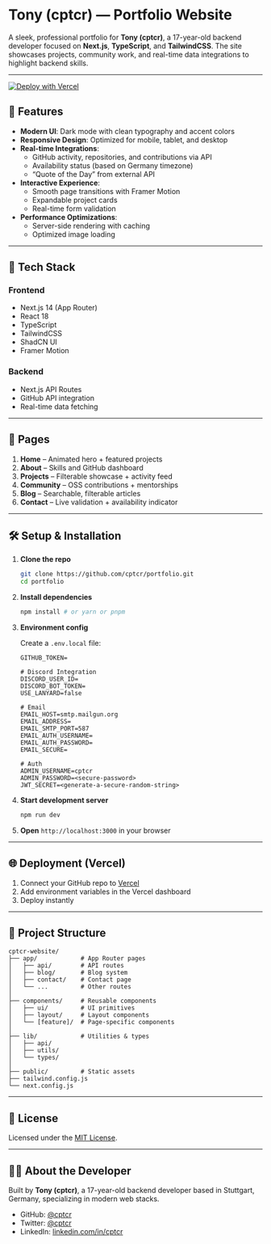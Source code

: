 
# Tony (cptcr) — Portfolio Website

A sleek, professional portfolio for **Tony (cptcr)**, a 17-year-old backend developer focused on **Next.js**, **TypeScript**, and **TailwindCSS**. The site showcases projects, community work, and real-time data integrations to highlight backend skills.

---
[![Deploy with Vercel](https://vercel.com/button)](https://vercel.com/new/clone?repository-url=https%3A%2F%2Fgithub.com%2Fcptcr%2Fnext.js_portfolio&env=DISCORD_USER_ID,DISCORD_BOT_TOKEN,USE_LANYARD,EMAIL_HOST,EMAIL_AUTH_USERNAME,EMAIL_AUTH_PASSWORD,EMAIL_SECURE,ADMIN_USERNAME,ADMIN_PASSWORD,JWT_SECRET&envDescription=Discord%20Bot%20Token%20(required)%2C%20GitHub%20API%20Key%20(optional)&project-name=nextjs-portfolio&repository-name=Next.js-Portfolio&redirect-url=https%3A%2F%2Fcptcr.dev&demo-title=Next.js%20Portfolio%20with%20Blog%20management&demo-description=This%20is%20a%20Next.js%20Portfolio%20with%20a%20dedicated%20portal%20to%20create%20and%20manage%20blog%20posts.&demo-url=https%3A%2F%2Fcptcr.dev)

## 🚀 Features

- **Modern UI**: Dark mode with clean typography and accent colors
- **Responsive Design**: Optimized for mobile, tablet, and desktop
- **Real-time Integrations**:
  - GitHub activity, repositories, and contributions via API
  - Availability status (based on Germany timezone)
  - “Quote of the Day” from external API
- **Interactive Experience**:
  - Smooth page transitions with Framer Motion
  - Expandable project cards
  - Real-time form validation
- **Performance Optimizations**:
  - Server-side rendering with caching
  - Optimized image loading

---

## 🧱 Tech Stack

### Frontend
- Next.js 14 (App Router)
- React 18
- TypeScript
- TailwindCSS
- ShadCN UI
- Framer Motion

### Backend
- Next.js API Routes
- GitHub API integration
- Real-time data fetching

---

## 📄 Pages

1. **Home** – Animated hero + featured projects  
2. **About** – Skills and GitHub dashboard  
3. **Projects** – Filterable showcase + activity feed  
4. **Community** – OSS contributions + mentorships  
5. **Blog** – Searchable, filterable articles  
6. **Contact** – Live validation + availability indicator  

---

## 🛠️ Setup & Installation

1. **Clone the repo**
   ```bash
   git clone https://github.com/cptcr/portfolio.git
   cd portfolio
   ```

2. **Install dependencies**
   ```bash
   npm install # or yarn or pnpm
   ```

3. **Environment config**

   Create a `.env.local` file:

   ```env
   GITHUB_TOKEN=

   # Discord Integration
   DISCORD_USER_ID=
   DISCORD_BOT_TOKEN=
   USE_LANYARD=false

   # Email
   EMAIL_HOST=smtp.mailgun.org
   EMAIL_ADDRESS=
   EMAIL_SMTP_PORT=587
   EMAIL_AUTH_USERNAME=
   EMAIL_AUTH_PASSWORD=
   EMAIL_SECURE=

   # Auth
   ADMIN_USERNAME=cptcr
   ADMIN_PASSWORD=<secure-password>
   JWT_SECRET=<generate-a-secure-random-string>
   ```

4. **Start development server**
   ```bash
   npm run dev
   ```

5. **Open** `http://localhost:3000` in your browser

---

## 🌐 Deployment (Vercel)

1. Connect your GitHub repo to [Vercel](https://vercel.com)
2. Add environment variables in the Vercel dashboard
3. Deploy instantly

---

## 📁 Project Structure

```
cptcr-website/
├── app/            # App Router pages
│   ├── api/        # API routes
│   ├── blog/       # Blog system
│   ├── contact/    # Contact page
│   └── ...         # Other routes
│
├── components/     # Reusable components
│   ├── ui/         # UI primitives
│   ├── layout/     # Layout components
│   └── [feature]/  # Page-specific components
│
├── lib/            # Utilities & types
│   ├── api/        
│   ├── utils/
│   └── types/
│
├── public/         # Static assets
├── tailwind.config.js
└── next.config.js
```

---

## 📝 License

Licensed under the [MIT License](LICENSE).

---

## 👨‍💻 About the Developer

Built by **Tony (cptcr)**, a 17-year-old backend developer based in Stuttgart, Germany, specializing in modern web stacks.

- GitHub: [@cptcr](https://github.com/cptcr)  
- Twitter: [@cptcr](https://twitter.com/cptcr)  
- LinkedIn: [linkedin.com/in/cptcr](https://linkedin.com/in/cptcr)  
